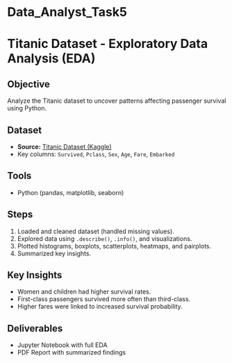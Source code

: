 # Data_Analyst_Task5
# Titanic Dataset - Exploratory Data Analysis (EDA)

## Objective
Analyze the Titanic dataset to uncover patterns affecting passenger survival using Python.

## Dataset
- **Source:** [Titanic Dataset (Kaggle)](https://www.kaggle.com/datasets/yasserh/titanic-dataset)
- Key columns: `Survived`, `Pclass`, `Sex`, `Age`, `Fare`, `Embarked`

## Tools
- Python (pandas, matplotlib, seaborn)

## Steps
1. Loaded and cleaned dataset (handled missing values).
2. Explored data using `.describe()`, `.info()`, and visualizations.
3. Plotted histograms, boxplots, scatterplots, heatmaps, and pairplots.
4. Summarized key insights.

## Key Insights
- Women and children had higher survival rates.  
- First-class passengers survived more often than third-class.  
- Higher fares were linked to increased survival probability.

## Deliverables
- Jupyter Notebook with full EDA  
- PDF Report with summarized findings
